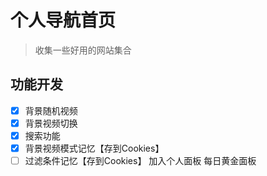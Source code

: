 # 个人导航首页

> 收集一些好用的网站集合

## 功能开发

- [x] 背景随机视频
- [x] 背景视频切换
- [x] 搜索功能
- [x] 背景视频模式记忆【存到Cookies】
- [ ] 过滤条件记忆【存到Cookies】
加入个人面板
每日黄金面板